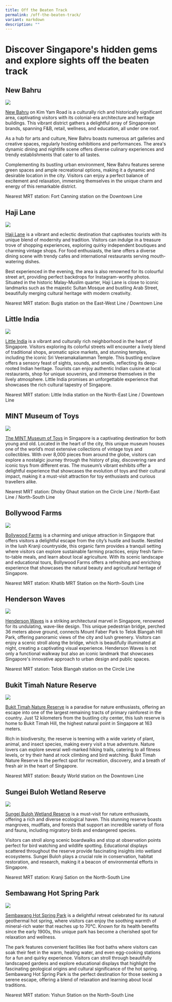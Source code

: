 ```yaml
---
title: Off the Beaten Track
permalink: /off-the-beaten-track/
variant: markdown
description: ""
---
```

# Discover Singapore's hidden gems and explore sights off the beaten track

## New Bahru

![](/images/WhatsApp_Image_2024_07_22_at_11_53_22_AM1.jpg)

<a target="_blank" href="https://www.newbahru.com/">New Bahru</a> on Kim Yam Road is a culturally rich and historically significant area, captivating visitors with its colonial-era architecture and heritage buildings. This vibrant district gathers a delightful array of Singaporean brands, spanning F&amp;B, retail, wellness, and education, all under one roof.

As a hub for arts and culture, New Bahru boasts numerous art galleries and creative spaces, regularly hosting exhibitions and performances. The area's dynamic dining and nightlife scene offers diverse culinary experiences and trendy establishments that cater to all tastes.

Complementing its bustling urban environment, New Bahru features serene green spaces and ample recreational options, making it a dynamic and desirable location in the city. Visitors can enjoy a perfect balance of excitement and relaxation, immersing themselves in the unique charm and energy of this remarkable district.

Nearest MRT station: Fort Canning station on the Downtown Line


## Haji Lane

![](/images/WhatsApp_Image_2024_07_22_at_9_24_18_AM.jpg)

<a target="_blank" href="https://www.mysingaporepass.com/haji-lane">Haji Lane</a> is a vibrant and eclectic destination that captivates tourists with its unique blend of modernity and tradition. Visitors can indulge in a treasure trove of shopping experiences, exploring quirky independent boutiques and charming vintage shops. For food enthusiasts, the lane offers a diverse dining scene with trendy cafes and international restaurants serving mouth-watering dishes.

Best experienced in the evening, the area is also renowned for its colourful street art, providing perfect backdrops for Instagram-worthy photos. Situated in the historic Malay-Muslim quarter, Haji Lane is close to iconic landmarks such as the majestic Sultan Mosque and bustling Arab Street, beautifully merging cultural heritage with modern creativity.

Nearest MRT station: Bugis station on the East-West Line / Downtown Line


## Little India

![](/images/diwali_new.jpg)

<a target="_blank" href="https://www.mysingaporepass.com/little-india">Little India</a> is a vibrant and culturally rich neighborhood in the heart of Singapore. Visitors exploring its colorful streets will encounter a lively blend of traditional shops, aromatic spice markets, and stunning temples, including the iconic Sri Veeramakaliamman Temple. This bustling enclave offers a sensory feast of sights, sounds, and smells, reflecting its deep-rooted Indian heritage. Tourists can enjoy authentic Indian cuisine at local restaurants, shop for unique souvenirs, and immerse themselves in the lively atmosphere. Little India promises an unforgettable experience that showcases the rich cultural tapestry of Singapore.

Nearest MRT station: Little India station on the North-East Line / Downtown Line


## MINT Museum of Toys

![](/images/romain_huneau_fEgt5QRI_rA_unsplash.jpg)

<a target="_blank" href="https://emint.com/">The MINT Museum of Toys</a> in Singapore is a captivating destination for both young and old. Located in the heart of the city, this unique museum houses one of the world’s most extensive collections of vintage toys and collectibles. With over 8,000 pieces from around the globe, visitors can explore a nostalgic journey through the history of play, discovering rare and iconic toys from different eras. The museum’s vibrant exhibits offer a delightful experience that showcases the evolution of toys and their cultural impact, making it a must-visit attraction for toy enthusiasts and curious travellers alike.

Nearest MRT station: Dhoby Ghaut station on the Circle Line / North-East Line / North-South Line


## Bollywood Farms

![](/images/gigi_hmxvFf7eN0U_unsplash.jpg)

<a target="_blank" href="https://bollywoodfarms.com/">Bollywood Farms</a> is a charming and unique attraction in Singapore that offers visitors a delightful escape from the city’s hustle and bustle. Nestled in the lush Kranji countryside, this organic farm provides a tranquil setting where visitors can explore sustainable farming practices, enjoy fresh farm-to-table meals, and learn about local agriculture. With its scenic landscape and educational tours, Bollywood Farms offers a refreshing and enriching experience that showcases the natural beauty and agricultural heritage of Singapore.

Nearest MRT station: Khatib MRT Station on the North-South Line


## Henderson Waves

![](/images/airlangga_jati_L3V84XdD9H8_unsplash.jpg)

<a target="_blank" href="https://beta.nparks.gov.sg/visit/parks/telok-blangah-hill-park/special-features/henderson-waves">Henderson Waves</a> is a striking architectural marvel in Singapore, renowned for its undulating, wave-like design. This unique pedestrian bridge, perched 36 meters above ground, connects Mount Faber Park to Telok Blangah Hill Park, offering panoramic views of the city and lush greenery. Visitors can enjoy a scenic stroll along the bridge, which is beautifully illuminated at night, creating a captivating visual experience. Henderson Waves is not only a functional walkway but also an iconic landmark that showcases Singapore's innovative approach to urban design and public spaces.

Nearest MRT station: Telok Blangah station on the Circle Line


## Bukit Timah Nature Reserve

![](/images/jeremy_kwok_ZZfA6EAX_44_unsplash.jpg)

<a target="_blank" href="https://beta.nparks.gov.sg/visit/parks/park-detail/bukit-timah-nature-reserve">Bukit Timah Nature Reserve</a> is a paradise for nature enthusiasts, offering an escape into one of the largest remaining tracts of primary rainforest in the country. Just 12 kilometers from the bustling city center, this lush reserve is home to Bukit Timah Hill, the highest natural point in Singapore at 163 meters.

Rich in biodiversity, the reserve is teeming with a wide variety of plant, animal, and insect species, making every visit a true adventure. Nature lovers can explore several well-marked hiking trails, catering to all fitness levels, or try their hand at rock climbing and bird watching. Bukit Timah Nature Reserve is the perfect spot for recreation, discovery, and a breath of fresh air in the heart of Singapore.

Nearest MRT station: Beauty World station on the Downtown Line


## Sungei Buloh Wetland Reserve

![](/images/jeremy_kwok_mZzRiBWlVqs_unsplash_1.jpg)

<a target="_blank" href="https://beta.nparks.gov.sg/visit/parks/park-detail/sungei-buloh-wetland-reserve">Sungei Buloh Wetland Reserve</a> 	is a must-visit for nature enthusiasts, offering a rich and diverse ecological haven. This stunning reserve boasts mangroves, mudflats, and forests that support an incredible variety of flora and fauna, including migratory birds and endangered species.

Visitors can stroll along scenic boardwalks and stop at observation points perfect for bird watching and wildlife spotting. Educational displays scattered throughout the reserve provide fascinating insights into wetland ecosystems. Sungei Buloh plays a crucial role in conservation, habitat restoration, and research, making it a beacon of environmental efforts in Singapore.

Nearest MRT station: Kranji Sation on the North-South Line


## Sembawang Hot Spring Park

![](/images/WhatsApp_Image_2024_07_22_at_11_41_40_AM.jpg)

<a target="_blank" href="https://beta.nparks.gov.sg/visit/parks/park-detail/sembawang-hot-spring-park">Sembawang Hot Spring Park</a> is a delightful retreat celebrated for its natural geothermal hot spring, where visitors can enjoy the soothing warmth of mineral-rich water that reaches up to 70°C. Known for its health benefits since the early 1900s, this unique park has become a cherished spot for relaxation and wellness.

The park features convenient facilities like foot baths where visitors can soak their feet in the warm, healing water, and even egg-cooking stations for a fun and quirky experience. Visitors can stroll through beautifully landscaped gardens and explore educational displays that highlight the fascinating geological origins and cultural significance of the hot spring. Sembawang Hot Spring Park is the perfect destination for those seeking a serene escape, offering a blend of relaxation and learning about local traditions.

Nearest MRT station: Yishun Station on the North-South Line